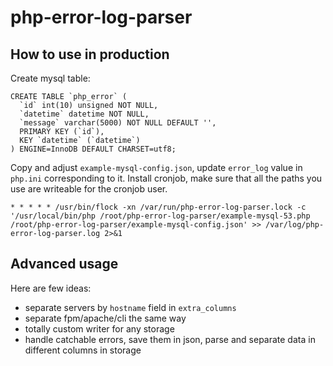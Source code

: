 # php-error-log-parser

## How to use in production

Create mysql table:

```
CREATE TABLE `php_error` (
  `id` int(10) unsigned NOT NULL,
  `datetime` datetime NOT NULL,
  `message` varchar(5000) NOT NULL DEFAULT '',
  PRIMARY KEY (`id`),
  KEY `datetime` (`datetime`)
) ENGINE=InnoDB DEFAULT CHARSET=utf8;
```

Copy and adjust `example-mysql-config.json`, update `error_log` value in `php.ini` corresponding to it.
Install cronjob, make sure that all the paths you use are writeable for the cronjob user.

```
* * * * * /usr/bin/flock -xn /var/run/php-error-log-parser.lock -c '/usr/local/bin/php /root/php-error-log-parser/example-mysql-53.php /root/php-error-log-parser/example-mysql-config.json' >> /var/log/php-error-log-parser.log 2>&1
```

## Advanced usage

Here are few ideas:

* separate servers by `hostname` field in `extra_columns`
* separate fpm/apache/cli the same way
* totally custom writer for any storage
* handle catchable errors, save them in json, parse and separate data in different columns in storage